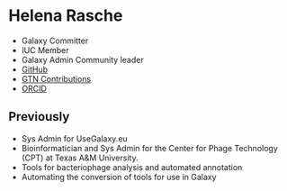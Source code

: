 # Helena Rasche

- Galaxy Committer
- IUC Member
- Galaxy Admin Community leader
- [GitHub](https://github.com/hexylena)
- [GTN Contributions](https://training.galaxyproject.org/training-material/hall-of-fame/hexylena/)
- [ORCID](https://orcid.org/0000-0001-9760-8992)

## Previously


- Sys Admin for UseGalaxy.eu
- Bioinformatician and Sys Admin for the Center for Phage Technology (CPT) at Texas A&M University.
- Tools for bacteriophage analysis and automated annotation
- Automating the conversion of tools for use in Galaxy
